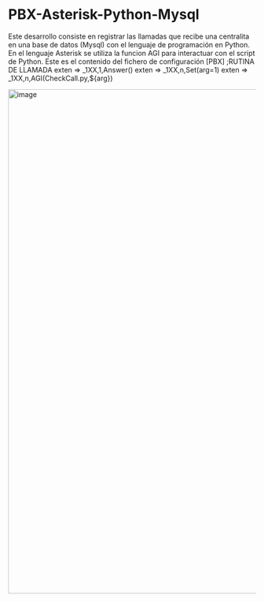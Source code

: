# PBX-Asterisk-Python-Mysql

Este desarrollo consiste en registrar las llamadas que recibe una centralita en una base de datos (Mysql) con el lenguaje de programación en Python.
En el lenguaje Asterisk se utiliza la funcion AGI para interactuar con el script de Python. 
Este es el contenido del fichero de configuración
[PBX] 
;RUTINA DE LLAMADA 
exten => _1XX,1,Answer() 
exten => _1XX,n,Set(arg=1) 
exten => _1XX,n,AGI(CheckCall.py,${arg})

<img width="1536" height="1024" alt="image" src="https://github.com/user-attachments/assets/354858b3-59ba-4383-a404-dee01f1fe9e6" />

